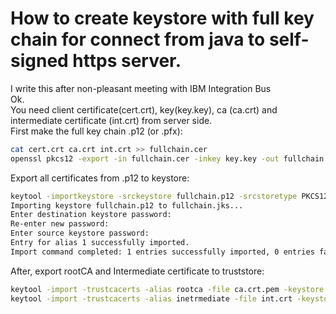 # How to create keystore with full key chain for connect from java to self-signed https server.
I write this after non-pleasant meeting with IBM Integration Bus  
Ok.  
You need client certificate(cert.crt), key(key.key), ca (ca.crt) and intermediate certificate (int.crt) from server side.  
First make the full key chain .p12 (or .pfx):

```sh
cat cert.crt ca.crt int.crt >> fullchain.cer
openssl pkcs12 -export -in fullchain.cer -inkey key.key -out fullchain.p12
```

Export all certificates from .p12 to keystore:
```sh
keytool -importkeystore -srckeystore fullchain.p12 -srcstoretype PKCS12 -destkeystore fullchain.jks
Importing keystore fullchain.p12 to fullchain.jks...
Enter destination keystore password:
Re-enter new password:
Enter source keystore password:
Entry for alias 1 successfully imported.
Import command completed: 1 entries successfully imported, 0 entries failed or cancelled
```

After, export rootCA and Intermediate certificate to truststore:
```sh
keytool -import -trustcacerts -alias rootca -file ca.crt.pem -keystore cacerts.jks
keytool -import -trustcacerts -alias inetrmediate -file int.crt -keystore cacerts.jks
```
